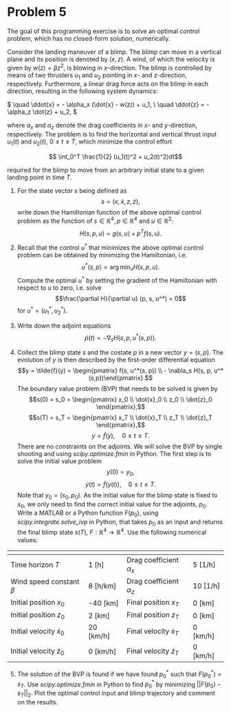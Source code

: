 # Problem 5

The goal of this programming exercise is to solve an optimal control problem, which has no closed-form solution, numerically.

Consider the landing maneuver of a blimp. The blimp can move in a vertical plane and its
position is denoted by $(x,z)$. A wind, of which the velocity is given by $w(z) = \beta z^2$, is blowing in $x$-direction. The blimp is controlled by means of two thrusters $u_1$ and $u_2$ pointing in $x$- and $z$-direction, respectively. Furthermore, a linear drag force acts on the blimp in each direction, resulting in the following system dynamics:

$
\quad \ddot{x} = - \alpha_x (\dot{x} - w(z)) + u_1, \\
\quad \ddot{z} = - \alpha_z \dot{z} + u_2,
$

where $\alpha_x$ and $\alpha_z$ denote the drag coefficients in $x$- and $y$-direction, respectively. The problem is to find the horizontal and vertical thrust input $u_1(t)$ and $u_2(t)$, $0 \le t \le T$, which minimize the control effort

$$ \int_0^T \frac{1}{2} (u_1(t)^2 + u_2(t)^2)dt$$

required for the blimp to move from an arbitrary initial state to a given landing point in time $T$.

1. For the state vector $s$ being defined as $$s = (x, \dot{x}, z, \dot{z}),$$ write down the Hamiltonian function of the above optimal control problem as the function of $s \in \mathbb{R}^4, p \in \mathbb{R}^4$ and $u \in \mathbb{R}^2$: $$H(s,p,u) = g(s,u) + p^Tf(s,u).$$

2. Recall that the control $u^*$ that minimizes the above optimal control problem can be obtained by minimizing the Hamiltonian, i.e. $$u^*(s,p) = \arg \min_u H(s, p, u).$$ Compute the optimal $u^*$ by setting the gradient of the Hamiltonian with respect to $u$ to zero, i.e. solve $$\frac{\partial H}{\partial u} (p, s, u^*) = 0$$ for $u^*= (u_1^*, u_2^*)$.

3. Write down the adjoint equations $$\dot{p}(t) = - \nabla_s H(s, p, u^*(s,p)).$$

4. Collect the blimp state $s$ and the costate $p$ in a new vector $y = (s, p)$. The evolution of $y$
is then described by the first-order differential equation $$y = \tilde{f}(y) = \begin{pmatrix} f(s, u^*(s, p)) \\ - \nabla_s H(s, p, u^*(s,p))\end{pmatrix}.$$
The boundary value problem (BVP) that needs to be solved is given by $$s(0) = s_0 = \begin{pmatrix} x_0 \\ \dot{x}_0 \\ z_0 \\ \dot{z}_0 \end{pmatrix},$$ $$s(T) = s_T = \begin{pmatrix} x_T \\ \dot{x}_T \\ z_T \\ \dot{z}_T \end{pmatrix},$$ $$y = \tilde{f}(y), \quad 0 \le t \le T.$$ There are no constraints on the adjoints. We will solve the BVP by single shooting and using _scipy.optimize.fmin_ in Python. The first step is to solve the initial value problem $$y(0) = y_0,$$ $$\dot{y}(t) = \tilde{f}(y(t)), \quad 0 \le t \le T.$$ Note that $y_0 = (s_0, p_0)$. As the initial value for the blimp state is fixed to $s_0$, we only need to find the correct initial value for the adjoints, $p_0$. Write a MATLAB or a Python function $F(p_0)$, using _scipy.integrate.solve_ivp_  in Python, that takes $p_0$ as an input and returns the final blimp state $s(T)$, $F: \mathbb{R}^4 \to \mathbb{R}^4$. Use the following numerical values:

| <!-- -->    | <!-- -->    | <!-- -->    | <!-- -->    |
|-------------|-------------|-------------|-------------|
| Time horizon $T$                  | 1 [h]      | Drag coefficient $\alpha_x$                 | 5 [1/h]      |
| Wind speed constant $\beta$       | 8 [h/km]   | Drag coefficient $\alpha_z$                 | 10 [1/h]      |
| Initial position $x_0$            | -40 [km]   | Final position $x_T$                 | 0 [km]      |
| Initial position $z_0$            | 2 [km]     | Final position $z_T$                 | 0 [km]  
| Initial velocity $\dot{x}_0$      | 20 [km/h]  | Final velocity $\dot{x}_T$                 | 0 [km/h]  
| Initial velocity $\dot{z}_0$      | 0 [km/h]   | Final velocity $\dot{z}_T$                 | 0 [km/h]  

5. The solution of the BVP is found if we have found $p_0^*$ such that $F(p_0^*) = s_T$. Use _scipy.optimize.fmin_ in Python to find $p_0^*$ by minimizing $||F(p_0) - s_T||_2$. Plot the optimal control input and blimp trajectory and comment on the results.
